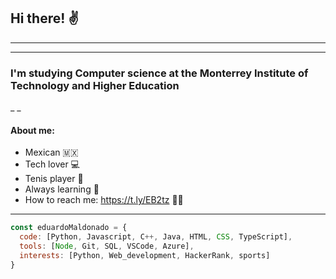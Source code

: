 ## Hi there! ✌️
------------------------------------------------------------------------------------
------------------------------------------------------------------------------------
<!--
**EduardoMaldonado287/EduardoMaldonado287** is a ✨ _special_ ✨ repository because its `README.md` (this file) appears on your GitHub profile.

Here are some ideas to get you started:

- 🔭 I’m currently working on ...
- 🌱 I’m currently learning ...
- 👯 I’m looking to collaborate on ...
- 🤔 I’m looking for help with ...
- 💬 Ask me about ...
- 📫 How to reach me: ...
- 😄 Pronouns: ...
- ⚡ Fun fact: ...
-->

### I'm studying Computer science at the Monterrey Institute of Technology and Higher Education
_ _

#### About me:

- Mexican 🇲🇽
- Tech lover 💻 
- Tenis player 🎾 
- Always learning 📕
- How to reach me: https://t.ly/EB2tz 👔💼</li>

___
```js
const eduardoMaldonado = {
  code: [Python, Javascript, C++, Java, HTML, CSS, TypeScript],
  tools: [Node, Git, SQL, VSCode, Azure],
  interests: [Python, Web_development, HackerRank, sports]
}
```

